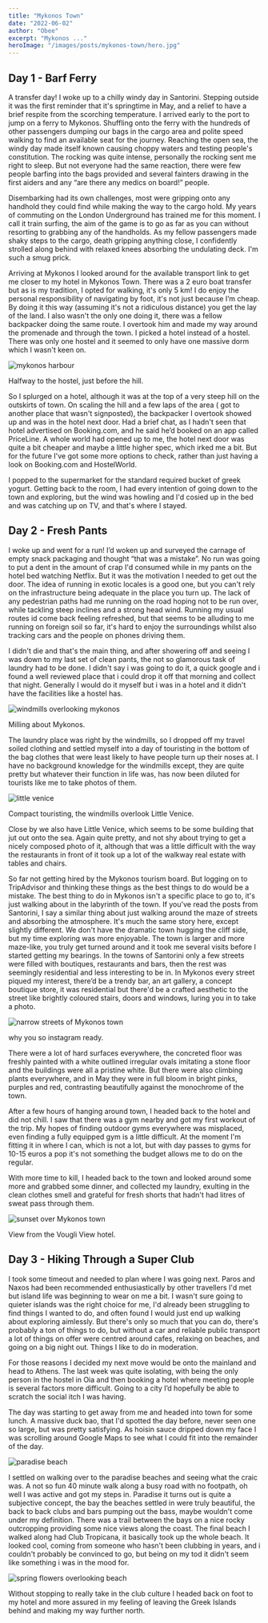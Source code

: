 ```yaml
---
title: "Mykonos Town"
date: "2022-06-02"
author: "Obee"
excerpt: "Mykonos ..."
heroImage: "/images/posts/mykonos-town/hero.jpg"
---
```


## Day 1 - Barf Ferry

A transfer day! I woke up to a chilly windy day in Santorini. Stepping outside it was the first reminder that it's springtime in May, and a relief to have a brief respite from the scorching temperature. I arrived early to the port to jump on a ferry to Mykonos. Shuffling onto the ferry with the hundreds of other passengers dumping our bags in the cargo area and polite speed walking to find an available seat for the journey. Reaching the open sea, the windy day made itself known causing choppy waters and testing people's constitution. The rocking was quite intense, personally the rocking sent me right to sleep. But not everyone had the same reaction, there were few people barfing into the bags provided and several fainters drawing in the first aiders and any “are there any medics on board!” people.

Disembarking had its own challenges, most were gripping onto any handhold they could find while making the way to the cargo hold. My years of commuting on the London Underground has trained me for this moment. I call it train surfing, the aim of the game is to go as far as you can without resorting to grabbing any of the handholds. As my fellow passengers made shaky steps to the cargo, death gripping anything close, I confidently strolled along behind with relaxed knees absorbing the undulating deck. I'm such a smug prick.

Arriving at Mykonos I looked around for the available transport link to get me closer to my hotel in Mykonos Town. There was a 2 euro boat transfer but as is my tradition, I opted for walking, it's only 5 km! I do enjoy the personal responsibility of navigating by foot, it's not just because I’m cheap. By doing it this way (assuming it's not a ridiculous distance) you get the lay of the land. I also wasn't the only one doing it, there was a fellow backpacker doing the same route. I overtook him and made my way around the promenade and through the town. I picked a hotel instead of a hostel. There was only one hostel and it seemed to only have one massive dorm which I wasn't keen on.

![mykonos harbour](/images/posts/mykonos-town/mykonos-harbour.jpg)

Halfway to the hostel, just before the hill.

So I splurged on a hotel, although it was at the top of a very steep hill on the outskirts of town. On scaling the hill and a few laps of the area ( got to another place that wasn't signposted), the backpacker I overtook showed up and was in the hotel next door. Had a brief chat, as I hadn't seen that hotel advertised on Booking.com, and he said he’d booked on an app called PriceLine. A whole world had opened up to me, the hotel next door was quite a bit cheaper and maybe a little higher spec, which irked me a bit. But for the future I've got some more options to check, rather than just having a look on Booking.com and HostelWorld.

I popped to the supermarket for the standard required bucket of greek yogurt. Getting back to the room, I had every intention of going down to the town and exploring, but the wind was howling and I'd cosied up in the bed and was catching up on TV, and that's where I stayed.

## Day 2 - Fresh Pants

I woke up and went for a run! I’d woken up and surveyed the carnage of empty snack packaging and thought “that was a mistake”. No run was going to put a dent in the amount of crap I'd consumed while in my pants on the hotel bed watching Netflix. But it was the motivation I needed to get out the door. The idea of running in exotic locales is a good one, but you can't rely on the infrastructure being adequate in the place you turn up. The lack of any pedestrian paths had me running on the road hoping not to be run over, while tackling steep inclines and a strong head wind. Running my usual routes id come back feeling refreshed, but that seems to be alluding to me running on foreign soil so far, it's hard to enjoy the surroundings whilst also tracking cars and the people on phones driving them.

I didn't die and that's the main thing, and after showering off and seeing I was down to my last set of clean pants, the not so glamorous task of laundry had to be done. I didn't say i was going to do it, a quick google and i found a well reviewed place that i could drop it off that morning and collect that night. Generally I would do it myself but i was in a hotel and it didn't have the facilities like a hostel has.

![windmills overlooking mykonos](/images/posts/mykonos-town/mykonos-windmills.jpg)

Milling about Mykonos.

The laundry place was right by the windmills, so I dropped off my travel soiled clothing and settled myself into a day of touristing in the bottom of the bag clothes that were least likely to have people turn up their noses at. I have no background knowledge for the windmills except, they are quite pretty but whatever their function in life was, has now been diluted for tourists like me to take photos of them.

![little venice](/images/posts/mykonos-town/little-venice.jpg)

Compact touristing, the windmills overlook Little Venice.

Close by we also have Little Venice, which seems to be some building that jut out onto the sea. Again quite pretty, and not shy about trying to get a nicely composed photo of it, although that was a little difficult with the way the restaurants in front of it took up a lot of the walkway real estate with tables and chairs.

So far not getting hired by the Mykonos tourism board. But logging on to TripAdvisor and thinking these things as the best things to do would be a mistake. The best thing to do in Mykonos isn't a specific place to go to, it's just walking about in the labyrinth of the town. If you've read the posts from Santorini, I say a similar thing about just walking around the maze of streets and absorbing the atmosphere. It's much the same story here, except slightly different. We don't have the dramatic town hugging the cliff side, but my time exploring was more enjoyable. The town is larger and more maze-like, you truly get turned around and it took me several visits before I started getting my bearings. In the towns of Santorini only a few streets were filled with boutiques, restaurants and bars, then the rest was seemingly residential and less interesting to be in. In Mykonos every street piqued my interest, there’d be a trendy bar, an art gallery, a concept boutique store, it was residential but there'd be a crafted aesthetic to the street like brightly coloured stairs, doors and windows, luring you in to take a photo.

![narrow streets of Mykonos town](/images/posts/mykonos-town/mykonos-narrow-streets.jpg)

why you so instagram ready.

There were a lot of hard surfaces everywhere, the concreted floor was freshly painted with a white outlined irregular ovals imitating a stone floor and the buildings were all a pristine white. But there were also climbing plants everywhere, and in May they were in full bloom in bright pinks, purples and red, contrasting beautifully against the monochrome of the town.

After a few hours of hanging around town, I headed back to the hotel and did not chill. I saw that there was a gym nearby and got my first workout of the trip. My hopes of finding outdoor gyms everywhere was misplaced, even finding a fully equipped gym is a little difficult. At the moment I'm fitting it in where I can, which is not a lot, but with day passes to gyms for 10-15 euros a pop it's not something the budget allows me to do on the regular.

With more time to kill, I headed back to the town and looked around some more and grabbed some dinner, and collected my laundry, exulting in the clean clothes smell and grateful for fresh shorts that hadn't had litres of sweat pass through them.

![sunset over Mykonos town](/images/posts/mykonos-town/mykonos-sunset.jpg)

View from the Vougli View hotel.

## Day 3 - Hiking Through a Super Club

I took some timeout and needed to plan where I was going next. Paros and Naxos had been recommended enthusiastically by other travellers I'd met but island life was beginning to wear on me a bit. I wasn't sure going to quieter islands was the right choice for me, I'd already been struggling to find things I wanted to do, and often found I would just end up walking about exploring aimlessly. But there's only so much that you can do, there's probably a ton of things to do, but without a car and reliable public transport a lot of things on offer were centred around cafes, relaxing on beaches, and going on a big night out. Things I like to do in moderation.

For those reasons I decided my next move would be onto the mainland and head to Athens. The last week was quite isolating, with being the only person in the hostel in Oia and then booking a hotel where meeting people is several factors more difficult. Going to a city I’d hopefully be able to scratch the social itch I was having.

The day was starting to get away from me and headed into town for some lunch. A massive duck bao, that I'd spotted the day before, never seen one so large, but was pretty satisfying. As hoisin sauce dripped down my face I was scrolling around Google Maps to see what I could fit into the remainder of the day.

![paradise beach](/images/posts/mykonos-town/paradise-beach.jpg)

I settled on walking over to the paradise beaches and seeing what the craic was. A not so fun 40 minute walk along a busy road with no footpath, oh well I was active and got my steps in. Paradise it turns out is quite a subjective concept, the bay the beaches settled in were truly beautiful, the back to back clubs and bars pumping out the bass, maybe wouldn't come under my definition. There was a trail between the bays on a nice rocky outcropping providing some nice views along the coast. The final beach I walked along had Club Tropicana, it basically took up the whole beach. It looked cool, coming from someone who hasn't been clubbing in years, and i couldn't probably be convinced to go, but being on my tod it didn't seem like something i was in the mood for.

![spring flowers overlooking beach](/images/posts/mykonos-town/beach-flowers.jpg)

Without stopping to really take in the club culture I headed back on foot to my hotel and more assured in my feeling of leaving the Greek Islands behind and making my way further north.
